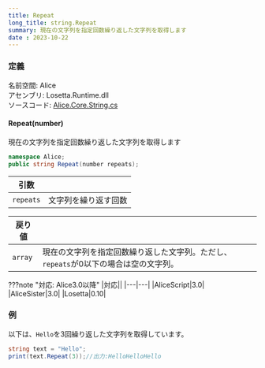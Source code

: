 ```yaml
---
title: Repeat
long_title: string.Repeat
summary: 現在の文字列を指定回数繰り返した文字列を取得します
date : 2023-10-22
---
```


### 定義
名前空間: Alice<br/>
アセンブリ: Losetta.Runtime.dll<br/>
ソースコード: [Alice.Core.String.cs](https://github.com/WSOFT-Project/Losetta/blob/master/Losetta.Runtime/Core/Extension/Alice.Core.String.cs)

#### Repeat(number)

現在の文字列を指定回数繰り返した文字列を取得します

```cs title="AliceScript"
namespace Alice;
public string Repeat(number repeats);
```

|引数| |
|-|-|
|`repeats`|文字列を繰り返す回数|

|戻り値| |
|-|-|
|`array`|現在の文字列を指定回数繰り返した文字列。ただし、`repeats`が0以下の場合は空の文字列。|

???note "対応: Alice3.0以降"
    |対応||
    |---|---|
    |AliceScript|3.0|
    |AliceSister|3.0|
    |Losetta|0.10|

### 例
以下は、`Hello`を3回繰り返した文字列を取得しています。

```cs title="AliceScript"
string text = "Hello";
print(text.Repeat(3));//出力:HelloHelloHello
```
